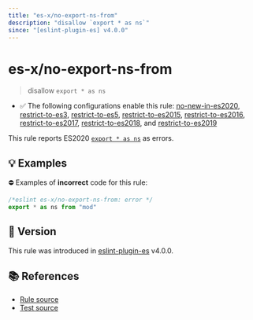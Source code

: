 ```yaml
---
title: "es-x/no-export-ns-from"
description: "disallow `export * as ns`"
since: "[eslint-plugin-es] v4.0.0"
---
```


# es-x/no-export-ns-from
> disallow `export * as ns`

- ✅ The following configurations enable this rule: [no-new-in-es2020], [restrict-to-es3], [restrict-to-es5], [restrict-to-es2015], [restrict-to-es2016], [restrict-to-es2017], [restrict-to-es2018], and [restrict-to-es2019]

This rule reports ES2020 [`export * as ns`](https://github.com/tc39/proposal-export-ns-from) as errors.

## 💡 Examples

⛔ Examples of **incorrect** code for this rule:

<eslint-playground type="bad">

```js
/*eslint es-x/no-export-ns-from: error */
export * as ns from "mod"
```

</eslint-playground>

## 🚀 Version

This rule was introduced in [eslint-plugin-es] v4.0.0.

[eslint-plugin-es]: https://github.com/mysticatea/eslint-plugin-es

## 📚 References

- [Rule source](https://github.com/eslint-community/eslint-plugin-es-x/blob/master/lib/rules/no-export-ns-from.js)
- [Test source](https://github.com/eslint-community/eslint-plugin-es-x/blob/master/tests/lib/rules/no-export-ns-from.js)

[no-new-in-es2020]: ../configs/index.md#no-new-in-es2020
[restrict-to-es3]: ../configs/index.md#restrict-to-es3
[restrict-to-es5]: ../configs/index.md#restrict-to-es5
[restrict-to-es2015]: ../configs/index.md#restrict-to-es2015
[restrict-to-es2016]: ../configs/index.md#restrict-to-es2016
[restrict-to-es2017]: ../configs/index.md#restrict-to-es2017
[restrict-to-es2018]: ../configs/index.md#restrict-to-es2018
[restrict-to-es2019]: ../configs/index.md#restrict-to-es2019
